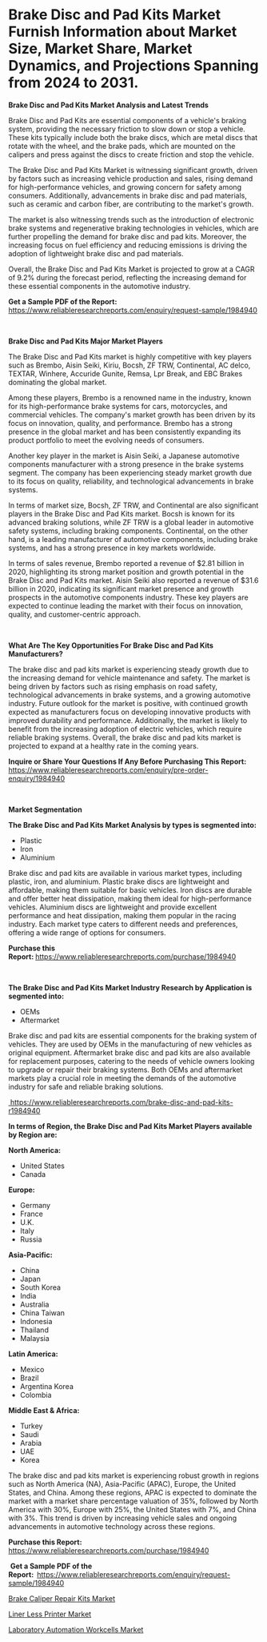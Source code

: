 <p><h1>Brake Disc and Pad Kits Market Furnish Information about Market Size, Market Share, Market Dynamics, and Projections Spanning from 2024 to 2031.</h1></p><p><strong>Brake Disc and Pad Kits Market Analysis and Latest Trends</strong></p>
<p><p>Brake Disc and Pad Kits are essential components of a vehicle's braking system, providing the necessary friction to slow down or stop a vehicle. These kits typically include both the brake discs, which are metal discs that rotate with the wheel, and the brake pads, which are mounted on the calipers and press against the discs to create friction and stop the vehicle.</p><p>The Brake Disc and Pad Kits Market is witnessing significant growth, driven by factors such as increasing vehicle production and sales, rising demand for high-performance vehicles, and growing concern for safety among consumers. Additionally, advancements in brake disc and pad materials, such as ceramic and carbon fiber, are contributing to the market's growth.</p><p>The market is also witnessing trends such as the introduction of electronic brake systems and regenerative braking technologies in vehicles, which are further propelling the demand for brake disc and pad kits. Moreover, the increasing focus on fuel efficiency and reducing emissions is driving the adoption of lightweight brake disc and pad materials.</p><p>Overall, the Brake Disc and Pad Kits Market is projected to grow at a CAGR of 9.2% during the forecast period, reflecting the increasing demand for these essential components in the automotive industry.</p></p>
<p><strong>Get a Sample PDF of the Report:&nbsp;</strong> <a href="https://www.reliableresearchreports.com/enquiry/request-sample/1984940">https://www.reliableresearchreports.com/enquiry/request-sample/1984940</a></p>
<p>&nbsp;</p>
<p><strong>Brake Disc and Pad Kits Major Market Players</strong></p>
<p><p>The Brake Disc and Pad Kits market is highly competitive with key players such as Brembo, Aisin Seiki, Kiriu, Bocsh, ZF TRW, Continental, AC delco, TEXTAR, Winhere, Accuride Gunite, Remsa, Lpr Break, and EBC Brakes dominating the global market.</p><p>Among these players, Brembo is a renowned name in the industry, known for its high-performance brake systems for cars, motorcycles, and commercial vehicles. The company's market growth has been driven by its focus on innovation, quality, and performance. Brembo has a strong presence in the global market and has been consistently expanding its product portfolio to meet the evolving needs of consumers.</p><p>Another key player in the market is Aisin Seiki, a Japanese automotive components manufacturer with a strong presence in the brake systems segment. The company has been experiencing steady market growth due to its focus on quality, reliability, and technological advancements in brake systems.</p><p>In terms of market size, Bocsh, ZF TRW, and Continental are also significant players in the Brake Disc and Pad Kits market. Bocsh is known for its advanced braking solutions, while ZF TRW is a global leader in automotive safety systems, including braking components. Continental, on the other hand, is a leading manufacturer of automotive components, including brake systems, and has a strong presence in key markets worldwide.</p><p>In terms of sales revenue, Brembo reported a revenue of $2.81 billion in 2020, highlighting its strong market position and growth potential in the Brake Disc and Pad Kits market. Aisin Seiki also reported a revenue of $31.6 billion in 2020, indicating its significant market presence and growth prospects in the automotive components industry. These key players are expected to continue leading the market with their focus on innovation, quality, and customer-centric approach.</p></p>
<p>&nbsp;</p>
<p><strong>What Are The Key Opportunities For Brake Disc and Pad Kits Manufacturers?</strong></p>
<p><p>The brake disc and pad kits market is experiencing steady growth due to the increasing demand for vehicle maintenance and safety. The market is being driven by factors such as rising emphasis on road safety, technological advancements in brake systems, and a growing automotive industry. Future outlook for the market is positive, with continued growth expected as manufacturers focus on developing innovative products with improved durability and performance. Additionally, the market is likely to benefit from the increasing adoption of electric vehicles, which require reliable braking systems. Overall, the brake disc and pad kits market is projected to expand at a healthy rate in the coming years.</p></p>
<p><strong>Inquire or Share Your Questions If Any Before Purchasing This Report:</strong> <a href="https://www.reliableresearchreports.com/enquiry/pre-order-enquiry/1984940">https://www.reliableresearchreports.com/enquiry/pre-order-enquiry/1984940</a></p>
<p>&nbsp;</p>
<p><strong>Market Segmentation</strong></p>
<p><strong>The Brake Disc and Pad Kits Market Analysis by types is segmented into:</strong></p>
<p><ul><li>Plastic</li><li>Iron</li><li>Aluminium</li></ul></p>
<p><p>Brake disc and pad kits are available in various market types, including plastic, iron, and aluminium. Plastic brake discs are lightweight and affordable, making them suitable for basic vehicles. Iron discs are durable and offer better heat dissipation, making them ideal for high-performance vehicles. Aluminium discs are lightweight and provide excellent performance and heat dissipation, making them popular in the racing industry. Each market type caters to different needs and preferences, offering a wide range of options for consumers.</p></p>
<p><strong>Purchase this Report:&nbsp;</strong><a href="https://www.reliableresearchreports.com/purchase/1984940">https://www.reliableresearchreports.com/purchase/1984940</a></p>
<p>&nbsp;</p>
<p><strong>The Brake Disc and Pad Kits Market Industry Research by Application is segmented into:</strong></p>
<p><ul><li>OEMs</li><li>Aftermarket</li></ul></p>
<p><p>Brake disc and pad kits are essential components for the braking system of vehicles. They are used by OEMs in the manufacturing of new vehicles as original equipment. Aftermarket brake disc and pad kits are also available for replacement purposes, catering to the needs of vehicle owners looking to upgrade or repair their braking systems. Both OEMs and aftermarket markets play a crucial role in meeting the demands of the automotive industry for safe and reliable braking solutions.</p></p>
<p><a href="https://www.reliableresearchreports.com/brake-disc-and-pad-kits-r1984940">&nbsp;https://www.reliableresearchreports.com/brake-disc-and-pad-kits-r1984940</a></p>
<p><strong>In terms of Region, the Brake Disc and Pad Kits Market Players available by Region are:</strong></p>
<p>
    <p> <strong> North America: </strong>
        <ul>
            <li>United States</li>
            <li>Canada</li>
        </ul>
        </p> 
    <p> <strong> Europe: </strong>
        <ul>
            <li>Germany</li>
            <li>France</li>
            <li>U.K.</li>
            <li>Italy</li>
            <li>Russia</li>
        </ul>
        </p> 
    <p> <strong> Asia-Pacific: </strong>
        <ul>
            <li>China</li>
            <li>Japan</li>
            <li>South Korea</li>
            <li>India</li>
            <li>Australia</li>
            <li>China Taiwan</li>
            <li>Indonesia</li>
            <li>Thailand</li>
            <li>Malaysia</li>
        </ul>
        </p> 
    <p> <strong> Latin America: </strong>
        <ul>
            <li>Mexico</li>
            <li>Brazil</li>
            <li>Argentina Korea</li>
            <li>Colombia</li>
        </ul>
        </p> 
    <p> <strong> Middle East & Africa: </strong>
        <ul>
            <li>Turkey</li>
            <li>Saudi</li>
            <li>Arabia</li>
            <li>UAE</li>
            <li>Korea</li>
        </ul>
    </p>
    </p>
<p><p>The brake disc and pad kits market is experiencing robust growth in regions such as North America (NA), Asia-Pacific (APAC), Europe, the United States, and China. Among these regions, APAC is expected to dominate the market with a market share percentage valuation of 35%, followed by North America with 30%, Europe with 25%, the United States with 7%, and China with 3%. This trend is driven by increasing vehicle sales and ongoing advancements in automotive technology across these regions.</p></p>
<p><strong>Purchase this Report: </strong><a href="https://www.reliableresearchreports.com/purchase/1984940">https://www.reliableresearchreports.com/purchase/1984940</a></p>
<p>&nbsp;<strong>Get a Sample PDF of the Report:&nbsp;&nbsp;</strong><a href="https://www.reliableresearchreports.com/enquiry/request-sample/1984940">https://www.reliableresearchreports.com/enquiry/request-sample/1984940</a></p>
<p><strong></strong></p>
<p><p><a href="https://github.com/WillieWoodard/Market-Research-Report-List-4/blob/main/brake-caliper-repair-kits-market.md">Brake Caliper Repair Kits Market</a></p><p><a href="https://florentine-yuzu-f42.notion.site/Liner-Less-Printer-Market-Report-Reveals-the-Latest-Trends-And-Growth-Opportunities-of-this-Market-c42cdde235044b77bb680f8211c24fe0">Liner Less Printer Market</a></p><p><a href="https://changeable-paste-463.notion.site/Laboratory-Automation-Workcells-Market-Research-Report-Its-History-and-Forecast-2024-to-2031-d831bef699a14692a17fa110a565afa9">Laboratory Automation Workcells Market</a></p></p>
